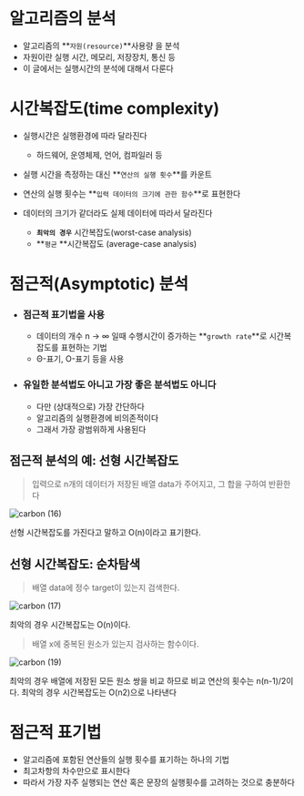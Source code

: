 # 알고리즘의 분석

- 알고리즘의 **`자원(resource)`**사용량 을 분석
- 자원이란 실행 시간, 메모리, 저장장치, 통신 등
- 이 글에서는 실행시간의 분석에 대해서 다룬다

# 시간복잡도(time complexity)
- 실행시간은 실행환경에 따라 달라진다
  - 하드웨어, 운영체제, 언어, 컴파일러 등

- 실행 시간을 측정하는 대신 **`연산의 실행 횟수`**를 카운트
- 연산의 실행 횟수는 **`입력 데이터의 크기에 관한 함수`**로 표현한다
- 데이터의 크기가 같더라도 실제 데이터에 따라서 달라진다
  - **`최악의 경우`** 시간복잡도(worst-case analysis)
  - **`평균` **시간복잡도 (average-case analysis)
  
# 점근적(Asymptotic) 분석

- ### 점근적 표기법을 사용
   - 데이터의 개수 n → ∞ 일때 수행시간이 증가하는 **`growth rate`**로 시간복잡도를 표현하는 기법
  - Θ-표기, Ο-표기 등을 사용
- ### 유일한 분석법도 아니고 가장 좋은 분석법도 아니다
  - 다만 (상대적으로) 가장 간단하다
  - 알고리즘의 실행환경에 비의존적이다
  - 그래서 가장 광범위하게 사용된다

## 점근적 분석의 예: 선형 시간복잡도
> 입력으로 n개의 데이터가 저장된 배열 data가 주어지고,
그 합을 구하여 반환한다

![carbon (16)](https://user-images.githubusercontent.com/67893516/97679562-beb93900-1ad8-11eb-9a46-ff7c4630d559.png)


선형 시간복잡도를 가진다고 말하고 O(n)이라고 표기한다.
 
## 선형 시간복잡도: 순차탐색
> 배열 data에 정수 target이 있는지 검색한다.

![carbon (17)](https://user-images.githubusercontent.com/67893516/97679590-cbd62800-1ad8-11eb-8d9f-c86fa883e6c0.png)

최악의 경우 시간복잡도는 O(n)이다.

> 배열 x에 중복된 원소가 있는지 검사하는 함수이다.

![carbon (19)](https://user-images.githubusercontent.com/67893516/97679602-d0024580-1ad8-11eb-9403-e1ca43d32e1b.png)

최악의 경우 배열에 저장된 모든 원소 쌍을 비교 하므로 비교 연산의 횟수는 n(n-1)/2이다.
최악의 경우 시간복잡도는 O(n2)으로 나타낸다

# 점근적 표기법
- 알고리즘에 포함된 연산들의 실행 횟수를 표기하는 하나의 기법
- 최고차항의 차수만으로 표시한다
- 따라서 가장 자주 실행되는 연산 혹은 문장의 실행횟수를 고려하는 것으로 충분하다